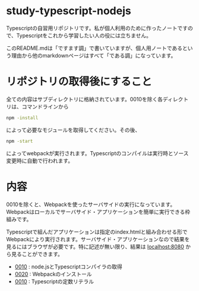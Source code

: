 # study-typescript-nodejs
Typescriptの自習用リポジトリです。私が個人利用のために作ったノートですので、Typescriptをこれから学習したい人の役には立ちません。

このREADME.mdは「ですます調」で書いていますが、個人用ノートであるという理由から他のmarkdownページはすべて「である調」になっています。

# リポジトリの取得後にすること

全ての内容はサブディレクトリに格納されています。0010を除く各ディレクトリは、コマンドラインから

```sh
npm -install
```
によって必要なモジュールを取得してください。その後、

```sh
npm -start
```
によってwebpackが実行されます。Typescriptのコンパイルは実行時とソース変更時に自動で行われます。
# 内容

0010を除くと、Webpackを使ったサーバサイドの実行になっています。Webpackはローカルでサーバサイド・アプリケーションを簡単に実行できる枠組みです。

Typescriptで組んだアプリケーションは指定のindex.htmlと組み合わせる形でWebpackにより実行されます。サーバサイド・アプリケーションなので結果を見るにはブラウザが必要です。特に記述が無い限り、結果は [localhost:8080](http://localhost:8080) から見ることができます。

- [0010](0010_install_nodejs/README.md) : node.jsとTypescriptコンパイラの取得
- [0020](0020_install_webpack/README.md) : Webpackのインストール
- [0010](0030_literal/README.md) : Typescriptの定数リテラル

